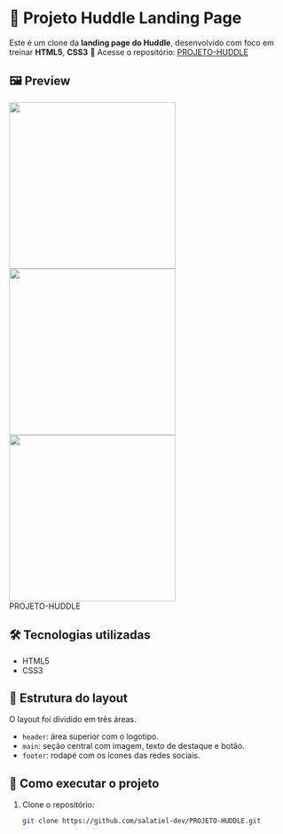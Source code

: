 # 💬 Projeto Huddle Landing Page

Este é um clone da **landing page do Huddle**, desenvolvido com foco em treinar **HTML5**, **CSS3**
🔗 Acesse o repositório: [PROJETO-HUDDLE](https://github.com/salatiel-dev/PROJETO-HUDDLE)

## 🖼️ Preview


<div class="image-gallery">
  <div class="image-item">
    <div class="image-row">
      <img src="![Image](https://github.com/user-attachments/assets/3bf7c90e-eb74-4752-ac2d-af251502bd25)"  width="300" />
      <img src="![Image](https://github.com/user-attachments/assets/918ecd30-6b71-463f-a28b-0d81b0c8c86a)"  width="300" />
      <img src="![Image](https://github.com/user-attachments/assets/fa0e3b80-005d-4a2b-94bf-0e5c4995d80f)"  width="300" />
    </div>
    <div class="image-caption">PROJETO-HUDDLE</div>
  </div>
</div>

## 🛠️ Tecnologias utilizadas

- HTML5
- CSS3

## 🧱 Estrutura do layout

O layout foi dividido em três áreas.

- `header`: área superior com o logotipo.
- `main`: seção central com imagem, texto de destaque e botão.
- `footer`: rodapé com os ícones das redes sociais.

## 🚀 Como executar o projeto

1. Clone o repositório:
   ```bash
   git clone https://github.com/salatiel-dev/PROJETO-HUDDLE.git
